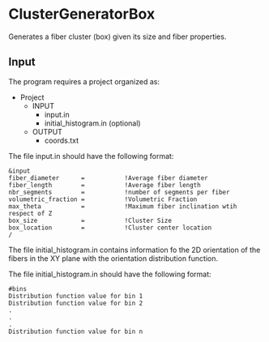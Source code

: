 # ClusterGeneratorBox
Generates a fiber cluster (box) given its size and fiber properties.

Input
----------------

The program requires a project organized as:

- Project
  - INPUT
    - input.in
    - initial_histogram.in (optional)
  - OUTPUT
    - coords.txt


The file input.in should have the following format:
```
&input
fiber_diameter      =           !Average fiber diameter
fiber_length        =           !Average fiber length
nbr_segments        =           !number of segments per fiber
volumetric_fraction =           !Volumetric Fraction
max_theta           =           !Maximum fiber inclination wtih respect of Z
box_size            =           !Cluster Size
box_location        =           !Cluster center location
/
```

The file initial_histogram.in contains information fo the 2D orientation of the fibers in the XY plane with the 
orientation distribution function. 

The file initial_histogram.in should have the following format:
```
#bins
Distribution function value for bin 1
Distribution function value for bin 2
.
.
.
Distribution function value for bin n
```
